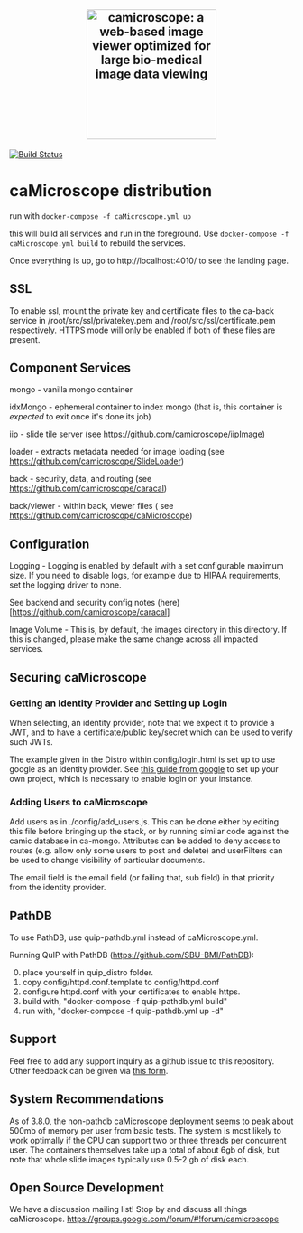 <h2 align="center">
  <a href="http://camicroscope.org/"><img src="https://avatars2.githubusercontent.com/u/12075069?s=400&v=4" style="background-color:rgba(0,0,0,0);" height=230 alt="camicroscope: a web-based image viewer optimized for large bio-medical image data viewing"></a>
</h2>

[![Build Status](https://travis-ci.org/camicroscope/Distro.svg?branch=master)](https://travis-ci.org/camicroscope/Distro)

# caMicroscope distribution


run with `docker-compose -f caMicroscope.yml up`

this will build all services and run in the foreground.
Use `docker-compose -f caMicroscope.yml build` to rebuild the services.

Once everything is up, go to http://localhost:4010/ to see the landing page.

## SSL
To enable ssl, mount the private key and certificate files to the ca-back service in /root/src/ssl/privatekey.pem and /root/src/ssl/certificate.pem respectively. HTTPS mode will only be enabled if both of these files are present.

## Component Services
mongo - vanilla mongo container

idxMongo - ephemeral container to index mongo (that is, this container is *expected* to exit once it's done its job)

iip - slide tile server (see https://github.com/camicroscope/iipImage)

loader - extracts metadata needed for image loading (see https://github.com/camicroscope/SlideLoader)

back - security, data, and routing (see https://github.com/camicroscope/caracal)

back/viewer - within back, viewer files ( see https://github.com/camicroscope/caMicroscope)

## Configuration
Logging - Logging is enabled by default with a set configurable maximum size. If you need to disable logs, for example due to HIPAA requirements, set the logging driver to none.

See backend and security config notes (here)[https://github.com/camicroscope/caracal]

Image Volume - This is, by default, the images directory in this directory. If this is changed, please make the same change across all impacted services.

## Securing caMicroscope

### Getting an Identity Provider and Setting up Login

When selecting, an identity provider, note that we expect it to provide a JWT, and to have a certificate/public key/secret which can be used to verify such JWTs.

The example given in the Distro within config/login.html is set up to use google as an identity provider. See [this guide from google](https://developers.google.com/identity/sign-in/web/sign-in) to set up your own project, which is necessary to enable login on your instance.

### Adding Users to caMicroscope

Add users as in ./config/add\_users.js. This can be done either by editing this file before bringing up the stack, or by running similar code against the camic database in ca-mongo. Attributes can be added to deny access to routes (e.g. allow only some users to post and delete) and userFilters can be used to change visibility of particular documents.

The email field is the email field (or failing that, sub field) in that priority from the identity provider.

## PathDB

To use PathDB, use quip-pathdb.yml instead of caMicroscope.yml.

Running QuIP with PathDB (https://github.com/SBU-BMI/PathDB):

0) place yourself in quip\_distro folder.<br>
1) copy config/httpd.conf.template to config/httpd.conf<br>
2) configure httpd.conf with your certificates to enable https.<br>
3) build with, "docker-compose -f quip-pathdb.yml build"<br>
4) run with, "docker-compose -f quip-pathdb.yml up -d"

## Support
Feel free to add any support inquiry as a github issue to this repository. Other feedback can be given via [this form](https://docs.google.com/forms/d/e/1FAIpQLScL91LxrpAZjU88GBZP9gmcdgdf8__uNUwhws2lzU6Lr4qNwA/viewform).

## System Recommendations
As of 3.8.0, the non-pathdb caMicroscope deployment seems to peak about 500mb of memory per user from basic tests. The system is most likely to work optimally if the CPU can support two or three threads per concurrent user. The containers themselves take up a total of about 6gb of disk, but note that whole slide images typically use 0.5-2 gb of disk each.

## Open Source Development
We have a discussion mailing list! Stop by and discuss all things caMicroscope. https://groups.google.com/forum/#!forum/camicroscope

